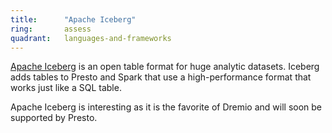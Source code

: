 ```yaml
---
title:      "Apache Iceberg"
ring:       assess
quadrant:   languages-and-frameworks
---
```


[Apache Iceberg](https://iceberg.apache.org/) is an open table format for huge analytic datasets. Iceberg adds tables to Presto and Spark that use a high-performance format that works just like a SQL table.

Apache Iceberg is interesting as it is the favorite of Dremio and will soon be supported by Presto.